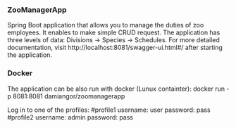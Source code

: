 ### ZooManagerApp

Spring Boot application that allows you to manage the duties of zoo employees. It enables to make simple CRUD request.
The application has three levels of data: Divisions -> Species -> Schedules.
For more detailed documentation, visit http://localhost:8081/swagger-ui.html#/ after starting the application.

### Docker
The application can be also run with docker (Lunux containter): 
docker run -p 8081:8081 damiangor/zoomanagerapp

Log in to one of the profiles:
#profile1
username: user
password: pass
#profile2
username: admin
password: pass